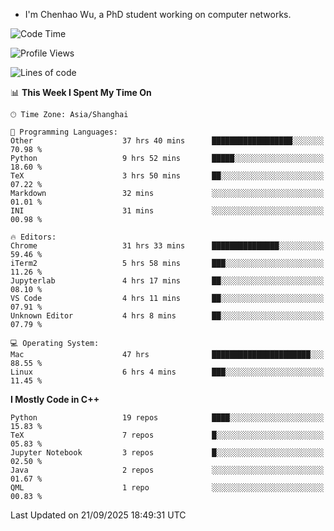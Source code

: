 - I'm Chenhao Wu, a PhD student working on computer networks.

<!--START_SECTION:waka-->
![Code Time](http://img.shields.io/badge/Code%20Time-927%20hrs%2055%20mins-blue)

![Profile Views](http://img.shields.io/badge/Profile%20Views-0-blue)

![Lines of code](https://img.shields.io/badge/From%20Hello%20World%20I%27ve%20Written-12.4%20million%20lines%20of%20code-blue)

📊 **This Week I Spent My Time On** 

```text
🕑︎ Time Zone: Asia/Shanghai

💬 Programming Languages: 
Other                    37 hrs 40 mins      ██████████████████░░░░░░░   70.98 % 
Python                   9 hrs 52 mins       █████░░░░░░░░░░░░░░░░░░░░   18.60 % 
TeX                      3 hrs 50 mins       ██░░░░░░░░░░░░░░░░░░░░░░░   07.22 % 
Markdown                 32 mins             ░░░░░░░░░░░░░░░░░░░░░░░░░   01.01 % 
INI                      31 mins             ░░░░░░░░░░░░░░░░░░░░░░░░░   00.98 % 

🔥 Editors: 
Chrome                   31 hrs 33 mins      ███████████████░░░░░░░░░░   59.46 % 
iTerm2                   5 hrs 58 mins       ███░░░░░░░░░░░░░░░░░░░░░░   11.26 % 
Jupyterlab               4 hrs 17 mins       ██░░░░░░░░░░░░░░░░░░░░░░░   08.10 % 
VS Code                  4 hrs 11 mins       ██░░░░░░░░░░░░░░░░░░░░░░░   07.91 % 
Unknown Editor           4 hrs 8 mins        ██░░░░░░░░░░░░░░░░░░░░░░░   07.79 % 

💻 Operating System: 
Mac                      47 hrs              ██████████████████████░░░   88.55 % 
Linux                    6 hrs 4 mins        ███░░░░░░░░░░░░░░░░░░░░░░   11.45 % 
```

**I Mostly Code in C++** 

```text
Python                   19 repos            ████░░░░░░░░░░░░░░░░░░░░░   15.83 % 
TeX                      7 repos             █░░░░░░░░░░░░░░░░░░░░░░░░   05.83 % 
Jupyter Notebook         3 repos             █░░░░░░░░░░░░░░░░░░░░░░░░   02.50 % 
Java                     2 repos             ░░░░░░░░░░░░░░░░░░░░░░░░░   01.67 % 
QML                      1 repo              ░░░░░░░░░░░░░░░░░░░░░░░░░   00.83 % 
```




 Last Updated on 21/09/2025 18:49:31 UTC
<!--END_SECTION:waka-->
